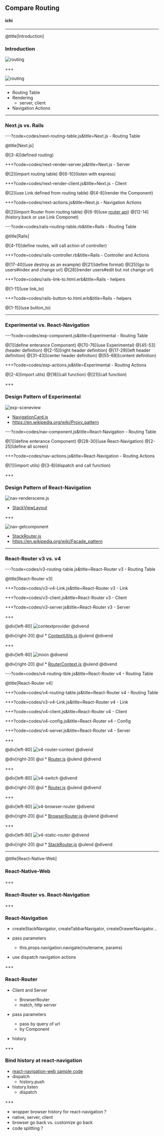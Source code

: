 ## Compare Routing

#### <span class="speaker">ichi</span>

---

@title[Introduction]

### Introduction

![routing](assets/images/routing.png)

+++

![routing](assets/images/routing2.png)

---

* Routing Table
* Rendering
  * server, client
* Navigation Actions

---

### Next.js vs. Rails

---?code=codes/next-routing-table.js&title=Next.js - Routing Table

@title[Next.js]

@[3-4](defined routing)

+++?code=codes/next-render-server.js&title=Next.js - Server

@[2](import routing table)
@[6-10](listen with express)

+++?code=codes/next-render-client.js&title=Next.js - Client

@[2](use Link defined from routing table)
@[4-8](render the Component)

+++?code=codes/next-actions.js&title=Next.js - Navigation Actions

@[2](import Router from routing table)
@[6-9](use [router api](https://github.com/fridays/next-routes#router-example))
@[12-14](history.back or use Link Componet)

---?code=codes/rails-routing-table.rb&title=Rails - Routing Table

@title[Rails]

@[4-11](define routes, will call action of controller)

+++?code=codes/rails-controller.rb&title=Rails - Controller and Actions

@[17-40](use destroy as an example)
@[21](define format)
@[25](go to users#index and change url)
@[28](render users#edit but not change url)

+++?code=codes/rails-link-to.html.erb&title=Rails - helpers

@[1-11](use link_to)

+++?code=codes/rails-button-to.html.erb&title=Rails - helpers

@[1-15](use button_to)

---

### Experimental vs. React-Navigation

---?code=codes/exp-component.js&title=Experimental - Routing Table

@[1](define enterance Component)
@[70-76](use Experimental)
@[45-53](header definition)
@[2-15](right header definition)
@[17-29](left header definition)
@[31-43](center header definition)
@[55-68](content definition)

+++?code=codes/exp-actions.js&title=Experimental - Routing Actions

@[2-4](import utils)
@[18](call function)
@[21](call function)

+++

### Design Pattern of Experimental

![exp-sceneview](assets/images/exp-sceneview.png)

* [NavigationCard.js](https://github.com/aksonov/react-native-experimental-navigation/blob/master/NavigationCard.js)
* https://en.wikipedia.org/wiki/Proxy_pattern

---?code=codes/nav-component.js&title=React-Navigation - Routing Table

@[1](define enterance Component)
@[28-30](use React-Navigation)
@[2-25](define all screen)

+++?code=codes/nav-actions.js&title=React-Navigation - Routing Actions

@[1](import utils)
@[3-8](dispatch and call function)

+++

### Design Pattern of React-Navigation

![nav-renderscene.js](assets/images/nav-renderscene.png)

* [StackViewLayout](https://github.com/react-navigation/react-navigation/blob/master/src/views/StackView/StackViewLayout.js)

+++

![nav-getcomponent](assets/images/nav-getcomponent.png)

* [StackRouter.js](https://github.com/react-navigation/react-navigation/blob/master/src/routers/StackRouter.js)
* https://en.wikipedia.org/wiki/Facade_pattern

---
 
### React-Router v3 vs. v4

---?code=codes/v3-routing-table.js&title=React-Router v3 - Routing Table

@title[React-Router v3]

+++?code=codes/v3-v4-Link.js&title=React-Router v3 - Link

+++?code=codes/v3-client.js&title=React-Router v3 - Client

+++?code=codes/v3-server.js&title=React-Router v3 - Server

+++

@div[left-80]
![contextprovider](assets/images/v3-contextprovider.png)
@divend

@div[right-20]
  @ul
    * [ContextUtils.js](https://github.com/ReactTraining/react-router/blob/v3/modules/ContextUtils.js)
  @ulend
@divend

+++

@div[left-80]
![mixin](assets/images/v3-mixin.png)
@divend

@div[right-20]
  @ul
    * [RouterContext.js](https://github.com/ReactTraining/react-router/blob/v3/modules/RouterContext.js)
  @ulend
@divend

---?code=codes/v4-routing-tble.js&title=React-Router v4 - Routing Table

@title[React-Router v4]

+++?code=codes/v4-routing-table.js&title=React-Router v4 - Routing Table

+++?code=codes/v3-v4-Link.js&title=React-Router v4 - Link

+++?code=codes/v4-client.js&title=React-Router v4 - Client

+++?code=codes/v4-config.js&title=React-Router v4 - Config

+++?code=codes/v4-server.js&title=React-Router v4 - Server

+++

@div[left-80]
![v4-router-context](assets/images/v4-router-context.png)
@divend

@div[right-20]
  @ul
    * [Router.js](https://github.com/ReactTraining/react-router/blob/master/packages/react-router/modules/Router.js)
  @ulend
@divend

+++

@div[left-80]
![v4-switch](assets/images/v4-switch.png)
@divend

@div[right-20]
  @ul
    * [Router.js](https://github.com/ReactTraining/react-router/blob/master/packages/react-router/modules/Router.js)
  @ulend
@divend

+++

@div[left-80]
![v4-browser-router](assets/images/v4-browser-router.png)
@divend

@div[right-20]
  @ul
    * [BrowserRouter.js](https://github.com/ReactTraining/react-router/blob/master/packages/react-router-dom/modules/BrowserRouter.js)
  @ulend
@divend

+++

@div[left-80]
![v4-static-router](assets/images/v4-static-router.png)
@divend

@div[right-20]
  @ul
    * [StackRouter.js](https://github.com/ReactTraining/react-router/blob/master/packages/react-router/modules/StaticRouter.js)
  @ulend
@divend

---

@title[React-Native-Web]

### React-Native-Web

+++

###  React-Router vs. React-Navigation

+++

### React-Navigation

* createStackNavigator, createTabbarNavigator, createDrawerNavigator...

* pass parameters
  * this.props.navigation.navigate(routename, params)

* use dispatch navigation actions

+++

### React-Router

* Client and Server
  * BrowserRouter
  * match, http server

* pass parameters
  * pass by query of url
  * by Component

* history

+++

### Bind history at react-navigation

* [react-navigation-web sample code](https://github.com/react-navigation/react-navigation-web/blob/master/src/react-navigation-web.js)
* dispatch
  * history.push
* history.listen
  * dispatch

+++

* wrapper browser history for react-navigation？
* native, server, client
* browser go back vs. customize go back
* code splitting？
